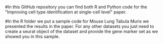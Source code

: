 #In this GitHub repository you can find both R and Python code for the "Improving cell type identification at single-cell level" paper. 

#In the R folder we put a sample code for Mouse Lung Tabula Muris we presented the results in the paper. For any other datasets you just need to create a 
seurat object of the dataset and provide the gene marker set as we showed you in this sample.
